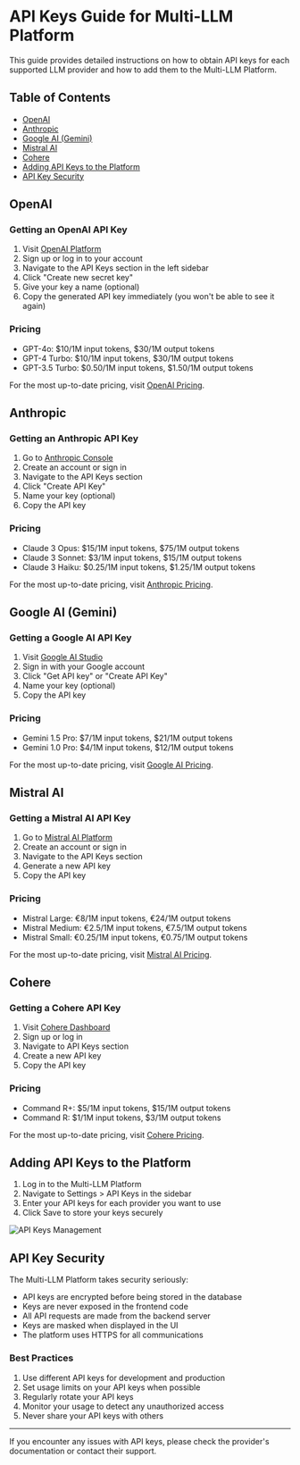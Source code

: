 # API Keys Guide for Multi-LLM Platform

This guide provides detailed instructions on how to obtain API keys for each supported LLM provider and how to add them to the Multi-LLM Platform.

## Table of Contents
- [OpenAI](#openai)
- [Anthropic](#anthropic)
- [Google AI (Gemini)](#google-ai-gemini)
- [Mistral AI](#mistral-ai)
- [Cohere](#cohere)
- [Adding API Keys to the Platform](#adding-api-keys-to-the-platform)
- [API Key Security](#api-key-security)

## OpenAI

### Getting an OpenAI API Key
1. Visit [OpenAI Platform](https://platform.openai.com/)
2. Sign up or log in to your account
3. Navigate to the API Keys section in the left sidebar
4. Click "Create new secret key"
5. Give your key a name (optional)
6. Copy the generated API key immediately (you won't be able to see it again)

### Pricing
- GPT-4o: $10/1M input tokens, $30/1M output tokens
- GPT-4 Turbo: $10/1M input tokens, $30/1M output tokens
- GPT-3.5 Turbo: $0.50/1M input tokens, $1.50/1M output tokens

For the most up-to-date pricing, visit [OpenAI Pricing](https://openai.com/pricing).

## Anthropic

### Getting an Anthropic API Key
1. Go to [Anthropic Console](https://console.anthropic.com/)
2. Create an account or sign in
3. Navigate to the API Keys section
4. Click "Create API Key"
5. Name your key (optional)
6. Copy the API key

### Pricing
- Claude 3 Opus: $15/1M input tokens, $75/1M output tokens
- Claude 3 Sonnet: $3/1M input tokens, $15/1M output tokens
- Claude 3 Haiku: $0.25/1M input tokens, $1.25/1M output tokens

For the most up-to-date pricing, visit [Anthropic Pricing](https://www.anthropic.com/api).

## Google AI (Gemini)

### Getting a Google AI API Key
1. Visit [Google AI Studio](https://makersuite.google.com/app/apikey)
2. Sign in with your Google account
3. Click "Get API key" or "Create API Key"
4. Name your key (optional)
5. Copy the API key

### Pricing
- Gemini 1.5 Pro: $7/1M input tokens, $21/1M output tokens
- Gemini 1.0 Pro: $4/1M input tokens, $12/1M output tokens

For the most up-to-date pricing, visit [Google AI Pricing](https://ai.google.dev/pricing).

## Mistral AI

### Getting a Mistral AI API Key
1. Go to [Mistral AI Platform](https://console.mistral.ai/)
2. Create an account or sign in
3. Navigate to the API Keys section
4. Generate a new API key
5. Copy the API key

### Pricing
- Mistral Large: €8/1M input tokens, €24/1M output tokens
- Mistral Medium: €2.5/1M input tokens, €7.5/1M output tokens
- Mistral Small: €0.25/1M input tokens, €0.75/1M output tokens

For the most up-to-date pricing, visit [Mistral AI Pricing](https://mistral.ai/pricing/).

## Cohere

### Getting a Cohere API Key
1. Visit [Cohere Dashboard](https://dashboard.cohere.com/)
2. Sign up or log in
3. Navigate to API Keys section
4. Create a new API key
5. Copy the API key

### Pricing
- Command R+: $5/1M input tokens, $15/1M output tokens
- Command R: $1/1M input tokens, $3/1M output tokens

For the most up-to-date pricing, visit [Cohere Pricing](https://cohere.com/pricing).

## Adding API Keys to the Platform

1. Log in to the Multi-LLM Platform
2. Navigate to Settings > API Keys in the sidebar
3. Enter your API keys for each provider you want to use
4. Click Save to store your keys securely

![API Keys Management](images/api-keys.png)

## API Key Security

The Multi-LLM Platform takes security seriously:

- API keys are encrypted before being stored in the database
- Keys are never exposed in the frontend code
- All API requests are made from the backend server
- Keys are masked when displayed in the UI
- The platform uses HTTPS for all communications

### Best Practices

1. Use different API keys for development and production
2. Set usage limits on your API keys when possible
3. Regularly rotate your API keys
4. Monitor your usage to detect any unauthorized access
5. Never share your API keys with others

---

If you encounter any issues with API keys, please check the provider's documentation or contact their support.
